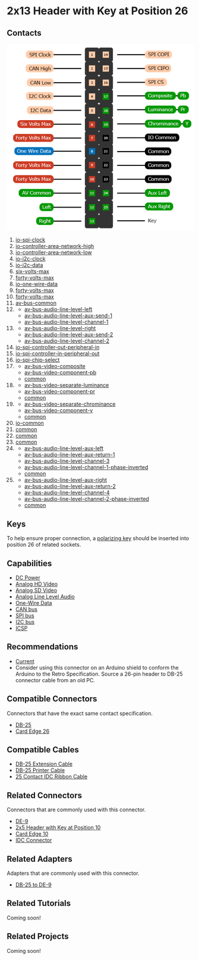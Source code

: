 # 2x13 Header with Key at Position 26

## Contacts
![2x13 Header Specs](specs.png)

1. [io-spi-clock](../../terms/communication-standards/digital/spi)
2. [io-controller-area-network-high](../../terms/communication-standards/digital/canbus)
3. [io-controller-area-network-low](../../terms/communication-standards/digital/canbus)
4. [io-i2c-clock](../../terms/communication-standards/digital/i2c)
5. [io-i2c-data](../../terms/communication-standards/digital/i2c)
6. [six-volts-max](../../terms/power/bus/six-volts-max)
7. [forty-volts-max](../../terms/power/bus/forty-volts-max)
8. [io-one-wire-data](../../terms/communication-standards/digital/one-wire)
9. [forty-volts-max](../../terms/power/bus/forty-volts-max)
10. [forty-volts-max](../../terms/power/bus/forty-volts-max)
11. [av-bus-common](../../terms/common/av)
12. 
    * [av-bus-audio-line-level-left](../../terms/audio/analog/line-level)
    * [av-bus-audio-line-level-aux-send-1](../../terms/audio/analog/line-level)
    * [av-bus-audio-line-level-channel-1](../../terms/audio/analog/line-level)
13. 
    * [av-bus-audio-line-level-right](../../terms/audio/analog/line-level)
    * [av-bus-audio-line-level-aux-send-2](../../terms/audio/analog/line-level)
    * [av-bus-audio-line-level-channel-2](../../terms/audio/analog/line-level)
14. [io-spi-controller-out-peripheral-in](../../terms/communication-standards/digital/spi)
15. [io-spi-controller-in-peripheral-out](../../terms/communication-standards/digital/spi)
16. [io-spi-chip-select](../../terms/communication-standards/digital/spi)
17. 
    * [av-bus-video-composite](../../terms/video/analog/composite)
    * [av-bus-video-component-pb](../../terms/video/analog/component)
    * [common](../../terms/common)
18. 
    * [av-bus-video-separate-luminance](../../terms/video/analog/separate)
    * [av-bus-video-component-pr](../../terms/video/analog/component)
    * [common](../../terms/common)
19. 
    * [av-bus-video-separate-chrominance](../../terms/video/analog/separate)
    * [av-bus-video-component-y](../../terms/video/analog/component)
    * [common](../../terms/common)
20. [io-common](../../terms/common/io)
21. [common](../../terms/common)
22. [common](../../terms/common)
23. [common](../../terms/common)
24. 
    * [av-bus-audio-line-level-aux-left](../../terms/audio/analog/line-level)
    * [av-bus-audio-line-level-aux-return-1](../../terms/audio/analog/line-level)
    * [av-bus-audio-line-level-channel-3](../../terms/audio/analog/line-level)
    * [av-bus-audio-line-level-channel-1-phase-inverted](../../terms/audio/analog/line-level)
    * [common](../../terms/common)
25. 
    * [av-bus-audio-line-level-aux-right](../../terms/audio/analog/line-level)
    * [av-bus-audio-line-level-aux-return-2](../../terms/audio/analog/line-level)
    * [av-bus-audio-line-level-channel-4](../../terms/audio/analog/line-level)
    * [av-bus-audio-line-level-channel-2-phase-inverted](../../terms/audio/analog/line-level)
    * [common](../../terms/common)

## Keys
To help ensure proper connection, a [polarizing key](../../terms/connectors/socket/polarizing-key)
should be inserted into position 26 of related sockets.

## Capabilities
* [DC Power](../../terms/power/direct-current)
* [Analog HD Video](../../terms/video/analog/hd)
* [Analog SD Video](../../terms/video/analog/sd)
* [Analog Line Level Audio](../../terms/audio/analog/line-level)
* [One-Wire Data](../../terms/communication-standards/digital/one-wire)
* [CAN bus](../../terms/communication-standards/digital/canbus)
* [SPI bus](../../terms/communication-standards/digital/spi)
* [I2C bus](../../terms/communication-standards/digital/i2c)
* [ICSP](../../terms/communication-standards/digital/icsp)

## Recommendations
* [Current](../../recommendations/power/current)
* Consider using this connector on an Arduino shield to conform the Arduino
  to the Retro Specification. Source a 26-pin header to DB-25 connector cable
  from an old PC.

## Compatible Connectors
Connectors that have the exact same contact specification.

* [DB-25](../dsub-db-25)
* [Card Edge 26](../card-edge-26)

## Compatible Cables
* [DB-25 Extension Cable](../../cables/dsub-db-25)
* [DB-25 Printer Cable](../../cables/dsub-db-25-printer)
* [25 Contact IDC Ribbon Cable](../../cables/idc-ribbon-25)

## Related Connectors
Connectors that are commonly used with this connector.

* [DE-9](../dsub-de-9)
* [2x5 Header with Key at Position 10](../header-2x5k10)
* [Card Edge 10](../card-edge-10)
* [IDC Connector](../../terms/connectors/idc)

## Related Adapters
Adapters that are commonly used with this connector.

* [DB-25 to DE-9](../../adapters/dsub-db-25-dsub-de-9)

## Related Tutorials
Coming soon!

## Related Projects
Coming soon!
